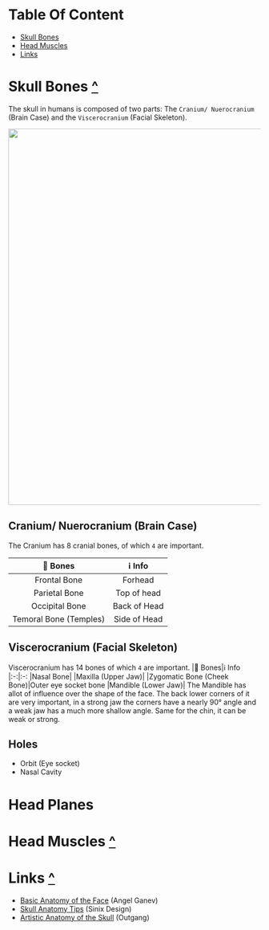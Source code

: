 # Table Of Content
- [Skull Bones](#skull-bones-)
- [Head Muscles](#head-muscles-)
- [Links](#links-)

# Skull Bones [^](#Table-of-content)

The skull in humans is composed of two parts: The `Cranium/ Nuerocranium` (Brain Case) and the `Viscerocranium` (Facial Skeleton).

<img src="https://github.com/Epicrex/AnatomyForArtists/blob/main/wiki_img_storage/SkullWithNamesFromFrontAndSide.png" width="750">

## Cranium/ Nuerocranium (Brain Case)
The Cranium has 8 cranial bones, of which `4` are important.

|🦴 Bones|ℹ Info
|:-:|:-:
|Frontal Bone|Forhead
|Parietal Bone|Top of head
|Occipital Bone|Back of Head
|Temoral Bone (Temples)|Side of Head


## Viscerocranium (Facial Skeleton)
Viscerocranium has 14 bones of which `4` are important.
|🦴 Bones|ℹ Info
|:-:|:-:
|Nasal Bone|
|Maxilla (Upper Jaw)|
|Zygomatic Bone (Cheek Bone)|Outer eye socket bone
|Mandible (Lower Jaw)| The Mandible has allot of influence over the shape of the face. The back lower corners of it are very important, in a strong jaw the corners have a nearly 90° angle and a weak jaw has a much more shallow angle. Same for the chin, it can be weak or strong.

## Holes
- Orbit (Eye socket)
- Nasal Cavity

# Head Planes

# Head Muscles [^](#Table-of-content)

# Links [^](#Table-of-content)
- [Basic Anatomy of the Face](https://www.youtube.com/watch?v=9C31IyUW6Tg) (Angel Ganev)
- [Skull Anatomy Tips](https://www.youtube.com/watch?v=MWwYjyIKrA8) (Sinix Design)
- [Artistic Anatomy of the Skull](https://www.youtube.com/watch?v=JC0xWHbLZ6U) (Outgang)